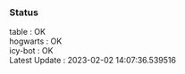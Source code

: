 ### Status


table : OK  
hogwarts : OK  
icy-bot : OK  
Latest Update : 2023-02-02 14:07:36.539516
